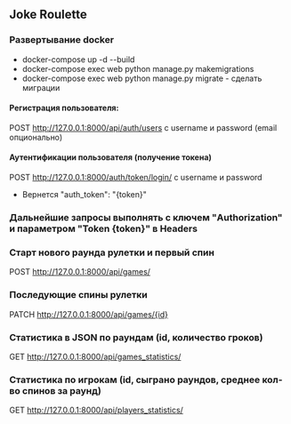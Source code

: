 ## Joke Roulette

### Развертывание docker
- docker-compose up -d --build
- docker-compose exec web python manage.py makemigrations
- docker-compose exec web python manage.py migrate - сделать миграции

#### Регистрация пользователя:
POST http://127.0.0.1:8000/api/auth/users с username и password (email опционально)

#### Аутентификации пользователя (получение токена)
POST http://127.0.0.1:8000/auth/token/login/ с username и password
- Вернется "auth_token": "{token}"

### Дальнейшие запросы выполнять с ключем "Authorization" и параметром "Token {token}" в Headers

### Старт нового раунда рулетки и первый спин
POST http://127.0.0.1:8000/api/games/ 

### Последующие спины рулетки
PATCH http://127.0.0.1:8000/api/games/{id}

### Статистика в JSON по раундам (id, количество гроков)
GET http://127.0.0.1:8000/api/games_statistics/

### Статистика по игрокам (id, сыграно раундов, среднее кол-во спинов за раунд)
GET http://127.0.0.1:8000/api/players_statistics/